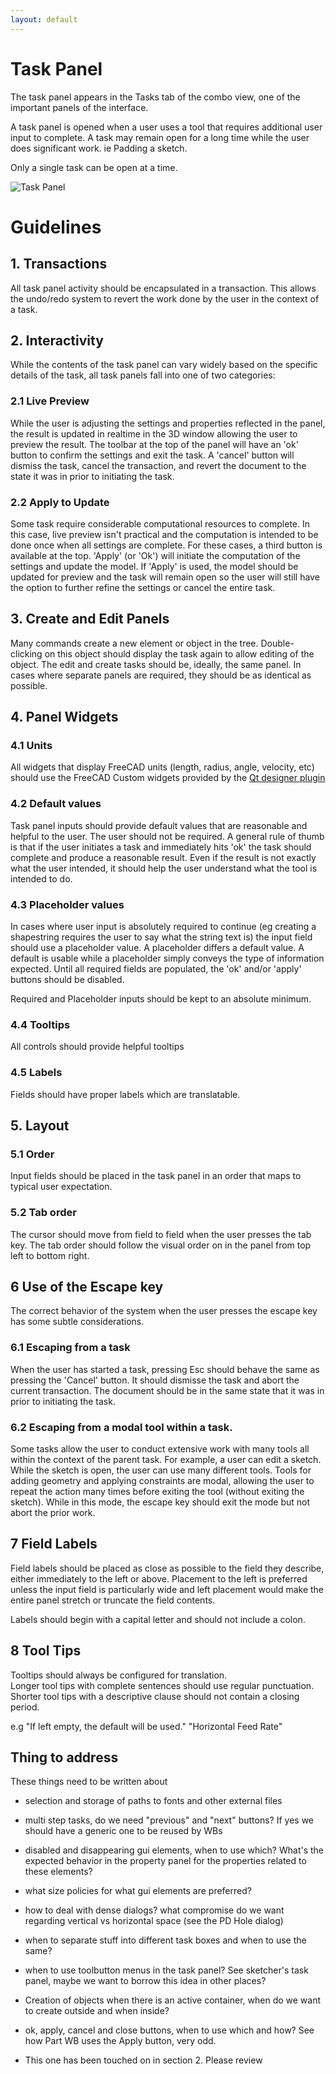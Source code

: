 ```yaml
---
layout: default
---
```


# Task Panel

The task panel appears in the Tasks tab of the combo view, one of the important panels of the interface.

A task panel is opened when a user uses a tool that requires additional user input to complete.  A task may remain open for a long time while the user does significant work.  ie Padding a sketch.

Only a single task can be open at a time.

![Task Panel](./taskpanel.png)

# Guidelines

## 1. Transactions

All task panel activity should be encapsulated in a transaction. This allows the undo/redo system to revert the work done by the user in the context of a task.

## 2. Interactivity

While the contents of the task panel can vary widely based on the specific details of the task, all task panels fall into one of two categories:

### 2.1 Live Preview

While the user is adjusting the settings and properties reflected in the panel, the result is updated in realtime in the 3D window allowing the user to preview the result.  The toolbar at the top of the panel will have an 'ok' button to confirm the settings and exit the task.  A 'cancel' button will dismiss the task, cancel the transaction, and revert the document to the state it was in prior to initiating the task.

### 2.2 Apply to Update

Some task require considerable computational resources to complete.  In this case,  live preview isn't practical and the computation is intended to be done once when all settings are complete.  For these cases, a third button is available at the top.  'Apply' (or 'Ok') will initiate the computation of the settings and update the model.  If 'Apply' is used, the model should be updated for preview and the task will remain open so the user will still have the option to further refine the settings or cancel the entire task.

## 3. Create and Edit Panels

Many commands create a new element or object in the tree.  Double-clicking on this object should display the task again to allow editing of the object.  The edit and create tasks should be, ideally, the same panel.  In cases where separate panels are required, they should be as identical as possible.

## 4. Panel Widgets

### 4.1 Units
All widgets that display FreeCAD units (length, radius, angle, velocity, etc) should use the FreeCAD Custom widgets provided by the [Qt designer plugin](https://wiki.freecad.org/Compile_on_Linux#Building_with_Qt_Creator_against_Python_3_and_Qt5)
### 4.2 Default values
Task panel inputs should provide default values that are reasonable and helpful to the user. The user should not be required.  A general rule of thumb is that if the user initiates a task and immediately hits 'ok' the task should complete and produce a reasonable result. Even if the result is not exactly what the user intended, it should help the user understand what the tool is intended to do.

### 4.3 Placeholder values
In cases where user input is absolutely required to continue (eg creating a shapestring requires the user to say what the string text is) the input field should use a placeholder value. A placeholder differs a default value.  A default is usable while a placeholder simply conveys the type of information expected.  Until all required fields are populated, the 'ok' and/or 'apply' buttons should be disabled.

Required and Placeholder inputs should be kept to an absolute minimum.

### 4.4 Tooltips
All controls should provide helpful tooltips

### 4.5 Labels
Fields should have proper labels which are translatable.

## 5. Layout

### 5.1 Order
Input fields should be placed in the task panel in an order that maps to typical user expectation.

### 5.2 Tab order
The cursor should move from field to field when the user presses the tab key. The tab order should follow the visual order on in the panel from top left to bottom right.


## 6  Use of the Escape key

The correct behavior of the system when the user presses the escape key has some subtle considerations.

### 6.1 Escaping from a task

When the user has started a task, pressing Esc should behave the same as pressing the 'Cancel' button. It should dismisse the task and abort the current transaction. The document should be in the same state that it was in prior to initiating the task.

### 6.2 Escaping from a modal tool within a task.

Some tasks allow the user to conduct extensive work with many tools all within the context of the parent task.  For example, a user can edit a sketch.  While the sketch is open, the user can use many different tools.  Tools for adding geometry and applying constraints are modal, allowing the user to repeat the action many times before exiting the tool (without exiting the sketch).  While in this mode, the escape key should exit the mode but not abort the prior work.

## 7 Field Labels

Field labels should be placed as close as possible to the field they describe, either immediately to the left or above.  Placement to the left is preferred unless the input field is particularly wide and left placement would make the entire panel stretch or truncate the field contents.

Labels should begin with a capital letter and should not include a colon.

## 8 Tool Tips

Tooltips should always be configured for translation.  
Longer tool tips with complete sentences should use regular punctuation.  Shorter tool tips with a descriptive clause should not contain a closing period.

e.g  "If left empty, the default will be used."
     "Horizontal Feed Rate"
     
     
## Thing to address

These things need to be written about 

- selection and storage of paths to fonts and other external files

- multi step tasks, do we need "previous" and "next" buttons? If yes we should have a generic one to be reused by WBs
- disabled and disappearing gui elements, when to use which? What's the expected behavior in the property panel for the properties related to these elements?
- what size policies for what gui elements are preferred?
- how to deal with dense dialogs? what compromise do we want regarding vertical vs horizontal space (see the PD Hole dialog)
- when to separate stuff into different task boxes and when to use the same?
- when to use toolbutton menus in the task panel? See sketcher's task panel, maybe we want to borrow this idea in other places?
- Creation of objects when there is an active container, when do we want to create outside and when inside?


- ok, apply, cancel and close buttons, when to use which and how? See how Part WB uses the Apply button, very odd.
- This one has been touched on in section 2.  Please review
